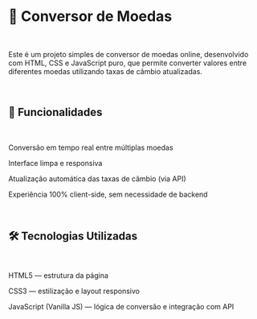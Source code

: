 <h1>💱 Conversor de Moedas</h1>
<br>
<p>Este é um projeto simples de conversor de moedas online, desenvolvido com HTML, CSS e JavaScript puro, que permite 
converter valores entre diferentes moedas utilizando taxas de câmbio atualizadas.</p>
<br>
<h2>🚀 Funcionalidades</h2>
<br>
<p>Conversão em tempo real entre múltiplas moedas</p>

<p>Interface limpa e responsiva</p>

<p>Atualização automática das taxas de câmbio (via API)</p>

<p>Experiência 100% client-side, sem necessidade de backend</p>
<br>

<h2>🛠️ Tecnologias Utilizadas</h2>
<br>
<p>HTML5 — estrutura da página</p>

<p>CSS3 — estilização e layout responsivo</p>

<p>JavaScript (Vanilla JS) — lógica de conversão e integração com API</p>

<br>

<img src="">

